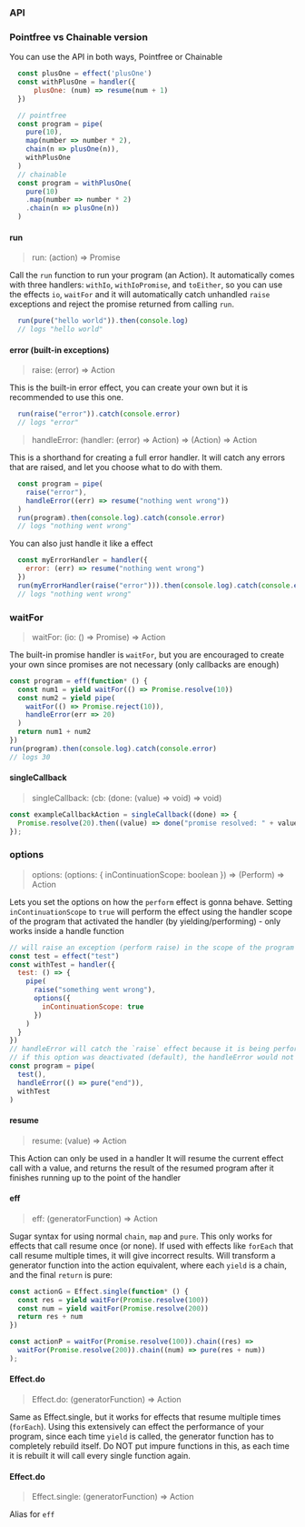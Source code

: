 ### API

### Pointfree vs Chainable version
You can use the API in both ways, Pointfree or Chainable
```javascript
  const plusOne = effect('plusOne')
  const withPlusOne = handler({
      plusOne: (num) => resume(num + 1)
  })

  // pointfree
  const program = pipe(
    pure(10),
    map(number => number * 2),
    chain(n => plusOne(n)),
    withPlusOne
  )
  // chainable
  const program = withPlusOne(
    pure(10)
    .map(number => number * 2)
    .chain(n => plusOne(n))
  )
```

#### run
> run: (action) => Promise

Call the `run` function to run your program (an Action).
It automatically comes with three handlers: `withIo`, `withIoPromise`, and `toEither`, so you can use the effects `io`, `waitFor` and it will automatically catch unhandled `raise` exceptions and reject the promise returned from calling `run`.
```javascript
  run(pure("hello world")).then(console.log)
  // logs "hello world"
``` 

#### error (built-in exceptions)
> raise: (error) => Action

This is the built-in error effect, you can create your own but it is recommended to use this one.
```javascript
  run(raise("error")).catch(console.error)
  // logs "error"
``` 

> handleError: (handler: (error) => Action) => (Action) => Action

This is a shorthand for creating a full error handler. It will catch any errors that are raised, and let you choose what to do with them.
```javascript
  const program = pipe(
    raise("error"),
    handleError((err) => resume("nothing went wrong"))
  )
  run(program).then(console.log).catch(console.error)
  // logs "nothing went wrong"
``` 
You can also just handle it like a effect
```javascript
  const myErrorHandler = handler({
    error: (err) => resume("nothing went wrong")
  })
  run(myErrorHandler(raise("error"))).then(console.log).catch(console.error)
  // logs "nothing went wrong"
```

### waitFor
> waitFor: (io: () => Promise) => Action

The built-in promise handler is `waitFor`, but you are encouraged to create your own since promises are not necessary (only callbacks are enough)
```javascript
const program = eff(function* () {
  const num1 = yield waitFor(() => Promise.resolve(10))
  const num2 = yield pipe(
    waitFor(() => Promise.reject(10)),
    handleError(err => 20)
  )
  return num1 + num2
})
run(program).then(console.log).catch(console.error)
// logs 30
```

#### singleCallback
> singleCallback: (cb: (done: (value) => void) => void)

```javascript
const exampleCallbackAction = singleCallback((done) => {
  Promise.resolve(20).then((value) => done("promise resolved: " + value));
});
```

### options
> options: (options: { inContinuationScope: boolean }) => (Perform) => Action

Lets you set the options on how the `perform` effect is gonna behave.
Setting `inContinuationScope` to `true` will perform the effect using the handler scope of the program that activated the handler (by yielding/performing) - only works inside a handle function
```javascript
// will raise an exception (perform raise) in the scope of the program that performed `test`, so that he can catch it by being able to wrap the `perform` and not the handler
const test = effect("test")
const withTest = handler({
  test: () => {
    pipe(
      raise("something went wrong"),
      options({
        inContinuationScope: true
      })
    )
  }
})
// handleError will catch the `raise` effect because it is being performed in its scope (with the inContinuationScope option)
// if this option was deactivated (default), the handleError would not catch the `raise` effect unless it was put around the `withTest` that yields the `raise` effect
const program = pipe(
  test(),
  handleError(() => pure("end")),
  withTest
)
```

#### resume
> resume: (value) => Action

This Action can only be used in a handler
It will resume the current effect call with a value, and returns the result of the resumed program after it finishes running up to the point of the handler

#### eff
> eff: (generatorFunction) => Action

Sugar syntax for using normal `chain`, `map` and `pure`. 
This only works for effects that call resume once (or none). If used with effects like `forEach` that call resume multiple times, it will give incorrect results.
Will transform a generator function into the action equivalent, where each `yield` is a chain, and the final `return` is pure:
```javascript
const actionG = Effect.single(function* () {
  const res = yield waitFor(Promise.resolve(100))
  const num = yield waitFor(Promise.resolve(200))
  return res + num
})

const actionP = waitFor(Promise.resolve(100)).chain((res) =>
  waitFor(Promise.resolve(200)).chain((num) => pure(res + num))
);
```

#### Effect.do
> Effect.do: (generatorFunction) => Action

Same as Effect.single, but it works for effects that resume multiple times (`forEach`).
Using this extensively can effect the performance of your program, since each time `yield` is called, the generator function has to completely rebuild itself. 
Do NOT put impure functions in this, as each time it is rebuilt it will call every single function again.

#### Effect.do
> Effect.single: (generatorFunction) => Action

Alias for `eff`